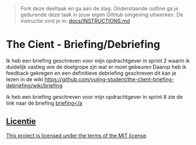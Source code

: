 > _Fork_ deze deeltaak en ga aan de slag. Onderstaande outline ga je gedurende deze taak in jouw eigen GitHub omgeving uitwerken. De instructie vind je in: [docs/INSTRUCTIONS.md](https://github.com/fdnd-task/the-client-briefing-debriefing/blob/main/docs/INSTRUCTIONS.md)

# The Cient - Briefing/Debriefing

Ik heb een briefing geschreven voor mijn opdrachtgever in sprint 2 waarin ik duidelijk vastleg wie de doelgrope zjn wat er moet gebeuren
Daarop heb ik feedback gekregen en een definitieve debriefing geschreven dit kan je lezen in de wiki https://github.com/yujing-student/the-client-briefing-debriefing/wiki/briefing

ik heb een briefing geschreven voor mijn opdrachtgever in sprint 8 zie de link naar de briefing <A href="https://docs.google.com/document/d/1ME9dgccwZLMhFbr9Y3g-DY395k8jZ3g19gBefNBprEQ/edit">briefing</a

## Licentie

This project is licensed under the terms of the [MIT license](./LICENSE).
